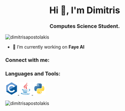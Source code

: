 <h1 align="center">Hi 👋, I'm Dimitris</h1>
<h3 align="center">Computes Science Student.</h3>

<p align="left"> <img src="https://komarev.com/ghpvc/?username=dimitrisapostolakis&label=Profile%20views&color=0e75b6&style=flat" alt="dimitrisapostolakis" /> </p>

- 🔭 I’m currently working on **Faye AI**

<h3 align="left">Connect with me:</h3>
<p align="left">
</p>

<h3 align="left">Languages and Tools:</h3>
<p align="left"> <a href="https://www.cprogramming.com/" target="_blank" rel="noreferrer"> <img src="https://raw.githubusercontent.com/devicons/devicon/master/icons/c/c-original.svg" alt="c" width="40" height="40"/> </a> <a href="https://www.java.com" target="_blank" rel="noreferrer"> <img src="https://raw.githubusercontent.com/devicons/devicon/master/icons/java/java-original.svg" alt="java" width="40" height="40"/> </a> <a href="https://www.python.org" target="_blank" rel="noreferrer"> <img src="https://raw.githubusercontent.com/devicons/devicon/master/icons/python/python-original.svg" alt="python" width="40" height="40"/> </a> </p>

<p><img align="center" src="https://github-readme-stats.vercel.app/api/top-langs?username=dimitrisapostolakis&show_icons=true&locale=en&layout=compact" alt="dimitrisapostolakis" /></p>
